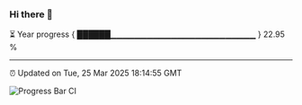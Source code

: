 ### Hi there 👋

⏳ Year progress { ██████▁▁▁▁▁▁▁▁▁▁▁▁▁▁▁▁▁▁▁▁▁▁▁▁ } 22.95 %

---

⏰ Updated on Tue, 25 Mar 2025 18:14:55 GMT

![Progress Bar CI](https://github.com/Shyam-Makwana/GitHub-Actions-Demo/workflows/Progress%20Bar%20CI/badge.svg)
